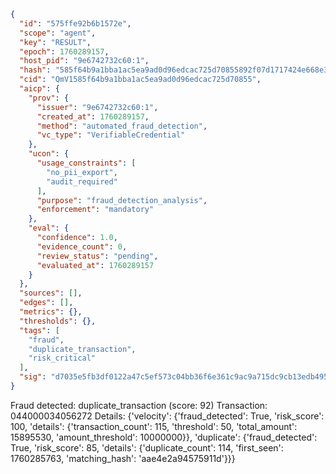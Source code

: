 ```json
{
  "id": "575ffe92b6b1572e",
  "scope": "agent",
  "key": "RESULT",
  "epoch": 1760289157,
  "host_pid": "9e6742732c60:1",
  "hash": "585f64b9a1bba1ac5ea9ad0d96edcac725d70855892f07d1717424e668e32565",
  "cid": "QmV1585f64b9a1bba1ac5ea9ad0d96edcac725d70855",
  "aicp": {
    "prov": {
      "issuer": "9e6742732c60:1",
      "created_at": 1760289157,
      "method": "automated_fraud_detection",
      "vc_type": "VerifiableCredential"
    },
    "ucon": {
      "usage_constraints": [
        "no_pii_export",
        "audit_required"
      ],
      "purpose": "fraud_detection_analysis",
      "enforcement": "mandatory"
    },
    "eval": {
      "confidence": 1.0,
      "evidence_count": 0,
      "review_status": "pending",
      "evaluated_at": 1760289157
    }
  },
  "sources": [],
  "edges": [],
  "metrics": {},
  "thresholds": {},
  "tags": [
    "fraud",
    "duplicate_transaction",
    "risk_critical"
  ],
  "sig": "d7035e5fb3df0122a47c5ef573c04bb36f6e361c9ac9a715dc9cb13edb4955d9"
}
```

Fraud detected: duplicate_transaction (score: 92)
Transaction: 044000034056272
Details: {'velocity': {'fraud_detected': True, 'risk_score': 100, 'details': {'transaction_count': 115, 'threshold': 50, 'total_amount': 15895530, 'amount_threshold': 10000000}}, 'duplicate': {'fraud_detected': True, 'risk_score': 85, 'details': {'duplicate_count': 114, 'first_seen': 1760285763, 'matching_hash': 'aae4e2a94575911d'}}}